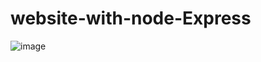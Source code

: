 # website-with-node-Express

![image](https://github.com/josuecross/website-with-node-Express/assets/85675115/01990055-87d7-46ad-82fd-8751ca96e0a4)
